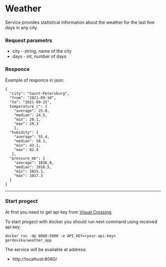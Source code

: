 # Weather
Service provides statistical information about the weather for the last few days in any city.
### Request parametrs
- city - string, name of the city
- days - int, number of days
### Responce
Example of responce in json:
```
{  
  "city": "Saint-Petersburg",  
  "from": "2021-09-10",  
  "to": "2021-09-15",  
  temperature_c": {  
    "average": 25.0,  
    "median": 24.5,  
    "min": 20.1,  
    "max": 29.3  
    },  
  "humidity": {  
    "average": 55.4,  
    "median": 58.1,  
    "min": 43.1,  
    "max": 82.4  
   },  
  "pressure_mb": {  
    "average": 1016.0,  
    "median": 1016.5,  
    "min": 1015.1,  
    "max": 1017.3  
  }  
}  
```

***
### Start progect
At first you need to get api key from [Visual Crossing](https://www.visualcrossing.com/weather-api).

To start progect with docker you should run next command using received api key.
```
docker run -dp 8080:5000 -e API_KEY=<your-api-key> gerdovika/weather_app
```
The service will be available at address:
- http://localhost:8080/

